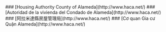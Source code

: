 <RenderIf language="en,tl">
### [Housing Authority County of Alameda](http://www.haca.net/)

</RenderIf>
<RenderIf language="es">
 ### [Autoridad de la vivienda del Condado de Alameda](http://www.haca.net/)

</RenderIf>
<RenderIf language="zh">
### [阿拉米達縣房屋管理局](http://www.haca.net/)

</RenderIf>
<RenderIf language="vi">
### [Cơ quan Gia cư Quận Alameda](http://www.haca.net/)

</RenderIf>
